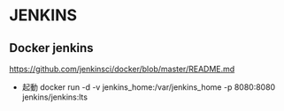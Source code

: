 # JENKINS

## Docker jenkins

<https://github.com/jenkinsci/docker/blob/master/README.md>

- 起動
  docker run -d -v jenkins_home:/var/jenkins_home -p 8080:8080 jenkins/jenkins:lts